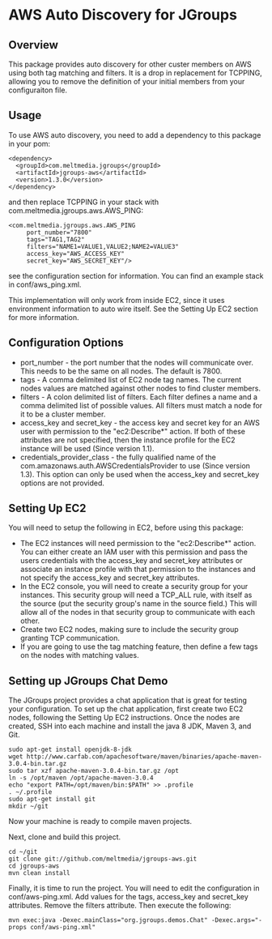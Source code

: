 AWS Auto Discovery for JGroups
==============================
Overview
--------
This package provides auto discovery for other custer members on AWS using both tag matching and filters.  It is
a drop in replacement for TCPPING, allowing you to remove the definition of your initial members from your configuraiton
file.

Usage
-----
To use AWS auto discovery, you need to add a dependency to this package in your pom:

    <dependency>
      <groupId>com.meltmedia.jgroups</groupId>
      <artifactId>jgroups-aws</artifactId>
      <version>1.3.0</version>
    </dependency>

and then replace TCPPING in your stack with com.meltmedia.jgroups.aws.AWS_PING:

    <com.meltmedia.jgroups.aws.AWS_PING
         port_number="7800"
         tags="TAG1,TAG2"
         filters="NAME1=VALUE1,VALUE2;NAME2=VALUE3"
         access_key="AWS_ACCESS_KEY"
         secret_key="AWS_SECRET_KEY"/>

see the configuration section for information.  You can find an example stack in conf/aws_ping.xml.

This implementation will only work from inside EC2, since it uses environment information to auto wire itself.  See the
Setting Up EC2 section for more information.

Configuration Options
---------------------
* port_number - the port number that the nodes will communicate over.  This needs to be the same on all nodes.  The default is 7800.
* tags - A comma delimited list of EC2 node tag names.  The current nodes values are matched against other nodes to find
cluster members.
* filters - A colon delimited list of filters.  Each filter defines a name and a comma delimited list of possible values.
All filters must match a node for it to be a cluster member.
* access_key and secret_key - the access key and secret key for an AWS user with permission to the "ec2:Describe*" action.  If both
of these attributes are not specified, then the instance profile for the EC2 instance will be used (Since version 1.1).
* credentials_provider_class - the fully qualified name of the com.amazonaws.auth.AWSCredentialsProvider to use (Since version 1.3).  This option can
only be used when the access_key and secret_key options are not provided.

Setting Up EC2
--------------
You will need to setup the following in EC2, before using this package:

* The EC2 instances will need permission to the "ec2:Describe*" action.  You can either create an IAM user with this permission
and pass the users credentials with the access_key and secret_key attributes or associate an instance profile with that permission
to the instances and not specify the access_key and secret_key attributes.
* In the EC2 console, you will need to create a security group for your instances.  This security group will need a TCP_ALL rule,
with itself as the source (put the security group's name in the source field.)  This will allow all of the nodes in that security
group to communicate with each other.
* Create two EC2 nodes, making sure to include the security group granting TCP communication.
* If you are going to use the tag matching feature, then define a few tags on the nodes with matching values.

Setting up JGroups Chat Demo
----------------------------
The JGroups project provides a chat application that is great for testing your configuration.  To set up the chat application,
first create two EC2 nodes, following the Setting Up EC2 instructions.  Once the nodes are created, SSH into each machine and
install the java 8 JDK, Maven 3, and Git.

    sudo apt-get install openjdk-8-jdk
    wget http://www.carfab.com/apachesoftware/maven/binaries/apache-maven-3.0.4-bin.tar.gz
    sudo tar xzf apache-maven-3.0.4-bin.tar.gz /opt
    ln -s /opt/maven /opt/apache-maven-3.0.4
    echo "export PATH=/opt/maven/bin:$PATH" >> .profile
    . ~/.profile
    sudo apt-get install git
    mkdir ~/git

Now your machine is ready to compile maven projects.

Next, clone and build this project.

    cd ~/git
    git clone git://github.com/meltmedia/jgroups-aws.git
    cd jgroups-aws
    mvn clean install

Finally, it is time to run the project.  You will need to edit the configuration in conf/aws-ping.xml.  Add values for the
tags, access_key and secret_key attributes.  Remove the filters attribute.  Then execute the following:

    mvn exec:java -Dexec.mainClass="org.jgroups.demos.Chat" -Dexec.args="-props conf/aws-ping.xml"



